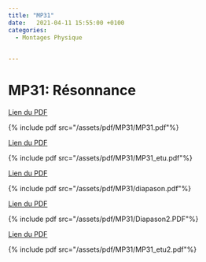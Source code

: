 ```yaml
---
title: "MP31"
date:   2021-04-11 15:55:00 +0100
categories:
  - Montages Physique

  
---
```


# MP31: Résonnance

[Lien du PDF](/assets/pdf/MP31/MP31.pdf)

{% include pdf src="/assets/pdf/MP31/MP31.pdf"%}

[Lien du PDF](/assets/pdf/MP31/MP31_etu.pdf)

{% include pdf src="/assets/pdf/MP31/MP31_etu.pdf"%}

[Lien du PDF](/assets/pdf/MP31/diapason.pdf)

{% include pdf src="/assets/pdf/MP31/diapason.pdf"%}

[Lien du PDF](/assets/pdf/MP31/Diapason2.PDF)

{% include pdf src="/assets/pdf/MP31/Diapason2.PDF"%}

[Lien du PDF](/assets/pdf/MP31/MP31_etu2.pdf)

{% include pdf src="/assets/pdf/MP31/MP31_etu2.pdf"%}

